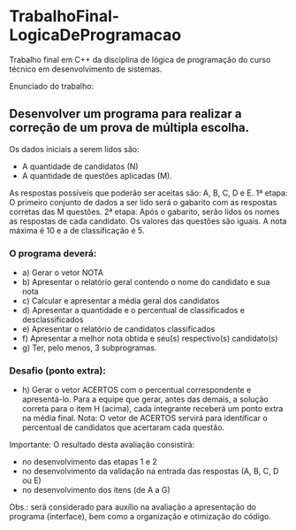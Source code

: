 # TrabalhoFinal-LogicaDeProgramacao
Trabalho final em C++ da disciplina de lógica de programação do curso técnico em desenvolvimento de sistemas.

Enunciado do trabalho:

## Desenvolver um programa para realizar a correção de um prova de múltipla escolha.

Os dados iniciais a serem lidos são:
- A quantidade de candidatos (N)
- A quantidade de questões aplicadas (M).

As respostas possíveis que poderão ser aceitas são: A, B, C, D e E.
1ª etapa: O primeiro conjunto de dados a ser lido será o gabarito com as respostas corretas das M questões.
2ª etapa: Após o gabarito, serão lidos os nomes as respostas de cada candidato.
Os valores das questões são iguais.
A nota máxima é 10 e a de classificação é 5.

### O programa deverá:

- a) Gerar o vetor NOTA
- b) Apresentar o relatório geral contendo o nome do candidato e sua nota
- c) Calcular e apresentar a média geral dos candidatos
- d) Apresentar a quantidade e o percentual de classificados e desclassificados
- e) Apresentar o relatório de candidatos classificados
- f) Apresentar a melhor nota obtida e seu(s) respectivo(s) candidato(s)
- g) Ter, pelo menos, 3 subprogramas.

### Desafio (ponto extra):

- h) Gerar o vetor ACERTOS com o percentual correspondente e apresentá-lo.
Para a equipe que gerar, antes das demais, a solução correta para o item H (acima), cada integrante receberá um ponto extra na média final.
Nota: O vetor de ACERTOS servirá para identificar o percentual de candidatos que acertaram cada questão.

Importante: O resultado desta avaliação consistirá:
- no desenvolvimento das etapas 1 e 2
- no desenvolvimento da validação na entrada das respostas (A, B, C, D ou E)
- no desenvolvimento dos itens (de A a G)

Obs.: será considerado para auxílio na avaliação a apresentação do programa (interface), bem como a organização e otimização do código.
